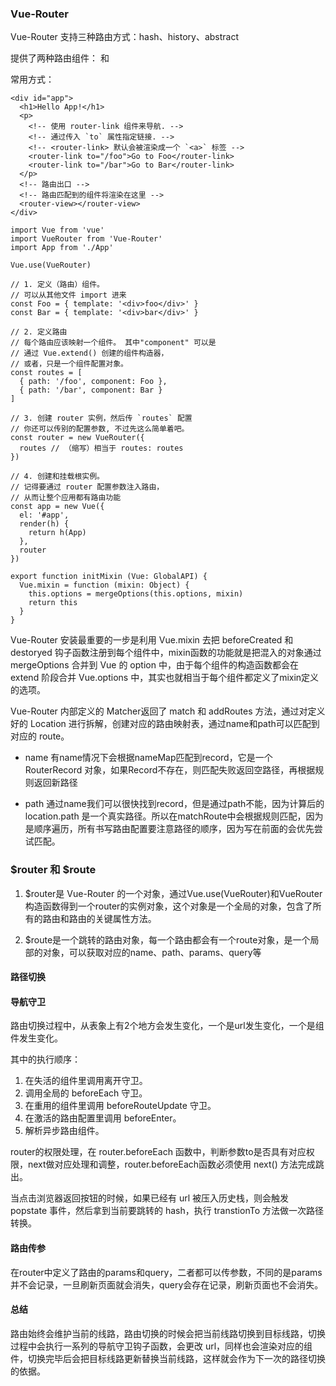 ### Vue-Router
Vue-Router 支持三种路由方式：hash、history、abstract

提供了两种路由组件：<router-link> 和 <router-view>

常用方式：

```
<div id="app">
  <h1>Hello App!</h1>
  <p>
    <!-- 使用 router-link 组件来导航. -->
    <!-- 通过传入 `to` 属性指定链接. -->
    <!-- <router-link> 默认会被渲染成一个 `<a>` 标签 -->
    <router-link to="/foo">Go to Foo</router-link>
    <router-link to="/bar">Go to Bar</router-link>
  </p>
  <!-- 路由出口 -->
  <!-- 路由匹配到的组件将渲染在这里 -->
  <router-view></router-view>
</div>

import Vue from 'vue'
import VueRouter from 'Vue-Router'
import App from './App'

Vue.use(VueRouter)

// 1. 定义（路由）组件。
// 可以从其他文件 import 进来
const Foo = { template: '<div>foo</div>' }
const Bar = { template: '<div>bar</div>' }

// 2. 定义路由
// 每个路由应该映射一个组件。 其中"component" 可以是
// 通过 Vue.extend() 创建的组件构造器，
// 或者，只是一个组件配置对象。
const routes = [
  { path: '/foo', component: Foo },
  { path: '/bar', component: Bar }
]

// 3. 创建 router 实例，然后传 `routes` 配置
// 你还可以传别的配置参数, 不过先这么简单着吧。
const router = new VueRouter({
  routes // （缩写）相当于 routes: routes
})

// 4. 创建和挂载根实例。
// 记得要通过 router 配置参数注入路由，
// 从而让整个应用都有路由功能
const app = new Vue({
  el: '#app',
  render(h) {
    return h(App)
  },
  router
})
```

```
export function initMixin (Vue: GlobalAPI) {
  Vue.mixin = function (mixin: Object) {
    this.options = mergeOptions(this.options, mixin)
    return this
  }
}
```

Vue-Router 安装最重要的一步是利用 Vue.mixin 去把 beforeCreated 和 destoryed 钩子函数注册到每个组件中，mixin函数的功能就是把混入的对象通过 mergeOptions 合并到 Vue 的 option 中，由于每个组件的构造函数都会在 extend 阶段合并 Vue.options 中，其实也就相当于每个组件都定义了mixin定义的选项。

Vue-Router 内部定义的 Matcher返回了 match 和 addRoutes 方法，通过对定义好的 Location 进行拆解，创建对应的路由映射表，通过name和path可以匹配到对应的 route。

* name
有name情况下会根据nameMap匹配到record，它是一个 RouterRecord 对象，如果Record不存在，则匹配失败返回空路径，再根据规则返回新路径

* path
通过name我们可以很快找到record，但是通过path不能，因为计算后的location.path 是一个真实路径。所以在matchRoute中会根据规则匹配，因为是顺序遍历，所有书写路由配置要注意路径的顺序，因为写在前面的会优先尝试匹配。

### $router 和 $route
1. $router是 Vue-Router 的一个对象，通过Vue.use(VueRouter)和VueRouter构造函数得到一个router的实例对象，这个对象是一个全局的对象，包含了所有的路由和路由的关键属性方法。

2. $route是一个跳转的路由对象，每一个路由都会有一个route对象，是一个局部的对象，可以获取对应的name、path、params、query等


#### 路径切换

#### 导航守卫
路由切换过程中，从表象上有2个地方会发生变化，一个是url发生变化，一个是组件发生变化。

其中的执行顺序：
1. 在失活的组件里调用离开守卫。
2. 调用全局的 beforeEach 守卫。
3. 在重用的组件里调用 beforeRouteUpdate 守卫。
4. 在激活的路由配置里调用 beforeEnter。
5. 解析异步路由组件。

router的权限处理，在 router.beforeEach 函数中，判断参数to是否具有对应权限，next做对应处理和调整，router.beforeEach函数必须使用 next() 方法完成跳出。

当点击浏览器返回按钮的时候，如果已经有 url 被压入历史栈，则会触发 popstate 事件，然后拿到当前要跳转的 hash，执行 transtionTo 方法做一次路径转换。

#### 路由传参

在router中定义了路由的params和query，二者都可以传参数，不同的是params并不会记录，一旦刷新页面就会消失，query会存在记录，刷新页面也不会消失。

#### 总结
路由始终会维护当前的线路，路由切换的时候会把当前线路切换到目标线路，切换过程中会执行一系列的导航守卫钩子函数，会更改 url，同样也会渲染对应的组件，切换完毕后会把目标线路更新替换当前线路，这样就会作为下一次的路径切换的依据。

